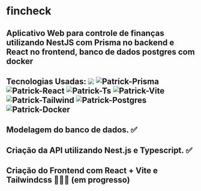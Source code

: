 # fincheck

## Aplicativo Web para controle de finanças utilizando NestJS com Prisma no backend e React no frontend, banco de dados postgres com docker

## Tecnologias Usadas: <img src="https://img.shields.io/badge/nestjs-%23E0234E.svg?style=for-the-badge&logo=nestjs&logoColor=white)" /> <img alt="Patrick-Prisma" src="https://img.shields.io/badge/Prisma-3982CE?style=for-the-badge&logo=Prisma&logoColor=white" /> <img alt="Patrick-React" src="https://img.shields.io/badge/React-20232A?style=for-the-badge&logo=react&logoColor=61DAFB"/> <img alt="Patrick-Ts" src="https://img.shields.io/badge/TypeScript-007ACC?style=for-the-badge&logo=typescript&logoColor=white"/> <img alt ="Patrick-Vite" src="https://img.shields.io/badge/Vite-B73BFE?style=for-the-badge&logo=vite&logoColor=FFD62E" /> <img alt="Patrick-Tailwind" src="https://img.shields.io/badge/Tailwind_CSS-38B2AC?style=for-the-badge&logo=tailwind-css&logoColor=white" /> <img alt="Patrick-Postgres" src="https://img.shields.io/badge/PostgreSQL-316192?style=for-the-badge&logo=postgresql&logoColor=white" /> <img alt="Patrick-Docker" src="https://img.shields.io/badge/Docker-2CA5E0?style=for-the-badge&logo=docker&logoColor=white" />

## Modelagem do banco de dados. ✅

## Criação da API utilizando Nest.js e Typescript. ✅ 

## Criação do Frontend com React + Vite e Tailwindcss 👨🏼‍🔧 (em progresso)

